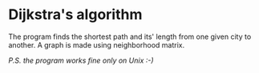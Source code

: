 # Dijkstra's algorithm

The program finds the shortest path and its' length from one given city to another. A graph is made using neighborhood matrix.

<i>P.S. the program works fine only on Unix :-)<i>
